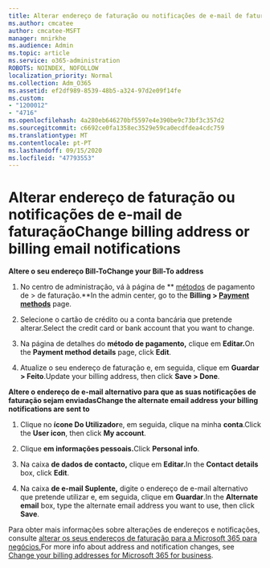 ```yaml
---
title: Alterar endereço de faturação ou notificações de e-mail de faturação
ms.author: cmcatee
author: cmcatee-MSFT
manager: mnirkhe
ms.audience: Admin
ms.topic: article
ms.service: o365-administration
ROBOTS: NOINDEX, NOFOLLOW
localization_priority: Normal
ms.collection: Adm_O365
ms.assetid: ef2df989-8539-48b5-a324-97d2e09f14fe
ms.custom:
- "1200012"
- "4716"
ms.openlocfilehash: 4a280eb646270bf5597e4e390be9c73bf3c357d2
ms.sourcegitcommit: c6692ce0fa1358ec3529e59ca0ecdfdea4cdc759
ms.translationtype: MT
ms.contentlocale: pt-PT
ms.lasthandoff: 09/15/2020
ms.locfileid: "47793553"
---
```

# <a name="change-billing-address-or-billing-email-notifications"></a><span data-ttu-id="695a8-102">Alterar endereço de faturação ou notificações de e-mail de faturação</span><span class="sxs-lookup"><span data-stu-id="695a8-102">Change billing address or billing email notifications</span></span>

<span data-ttu-id="695a8-103">**Altere o seu endereço Bill-To**</span><span class="sxs-lookup"><span data-stu-id="695a8-103">**Change your Bill-To address**</span></span>

1. <span data-ttu-id="695a8-104">No centro de administração, vá à página de \*\* [métodos](https://go.microsoft.com/fwlink/p/?linkid=2018806) de pagamento de > de faturação.\*\*</span><span class="sxs-lookup"><span data-stu-id="695a8-104">In the admin center, go to the **Billing > [Payment methods](https://go.microsoft.com/fwlink/p/?linkid=2018806)** page.</span></span>

2. <span data-ttu-id="695a8-105">Selecione o cartão de crédito ou a conta bancária que pretende alterar.</span><span class="sxs-lookup"><span data-stu-id="695a8-105">Select the credit card or bank account that you want to change.</span></span>

3. <span data-ttu-id="695a8-106">Na página de detalhes do **método de pagamento,** clique em **Editar.**</span><span class="sxs-lookup"><span data-stu-id="695a8-106">On the **Payment method details** page, click **Edit**.</span></span>

4. <span data-ttu-id="695a8-107">Atualize o seu endereço de faturação e, em seguida, clique em **Guardar > Feito**.</span><span class="sxs-lookup"><span data-stu-id="695a8-107">Update your billing address, then click **Save > Done**.</span></span>

<span data-ttu-id="695a8-108">**Altere o endereço de e-mail alternativo para que as suas notificações de faturação sejam enviadas**</span><span class="sxs-lookup"><span data-stu-id="695a8-108">**Change the alternate email address your billing notifications are sent to**</span></span> 

1. <span data-ttu-id="695a8-109">Clique no **ícone Do Utilizador**e, em seguida, clique na minha **conta**.</span><span class="sxs-lookup"><span data-stu-id="695a8-109">Click the **User icon**, then click **My account**.</span></span>

2. <span data-ttu-id="695a8-110">Clique **em informações pessoais.**</span><span class="sxs-lookup"><span data-stu-id="695a8-110">Click **Personal info**.</span></span>

3. <span data-ttu-id="695a8-111">Na caixa **de dados de contacto,** clique em **Editar.**</span><span class="sxs-lookup"><span data-stu-id="695a8-111">In the **Contact details** box, click **Edit**.</span></span>

4. <span data-ttu-id="695a8-112">Na caixa **de e-mail Suplente,** digite o endereço de e-mail alternativo que pretende utilizar e, em seguida, clique em **Guardar**.</span><span class="sxs-lookup"><span data-stu-id="695a8-112">In the **Alternate email** box, type the alternate email address you want to use, then click **Save**.</span></span>

<span data-ttu-id="695a8-113">Para obter mais informações sobre alterações de endereços e notificações, consulte [alterar os seus endereços de faturação para a Microsoft 365 para negócios.](https://docs.microsoft.com/microsoft-365/commerce/billing-and-payments/change-your-billing-addresses?view=o365-worldwide)</span><span class="sxs-lookup"><span data-stu-id="695a8-113">For more info about address and notification changes, see [Change your billing addresses for Microsoft 365 for business](https://docs.microsoft.com/microsoft-365/commerce/billing-and-payments/change-your-billing-addresses?view=o365-worldwide).</span></span>
